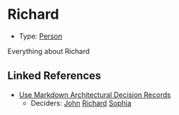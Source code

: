 # Richard

* Type: [Person](person.md)

Everything about Richard


## Linked References

* [Use Markdown Architectural Decision Records](0000-use-markdown-architectural-decision-records.md)
  * Deciders: [John](john.md) [Richard](richard.md) [Sophia](sophia.md)
